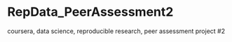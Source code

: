 # RepData_PeerAssessment2
coursera, data science, reproducible research, peer assessment project #2
